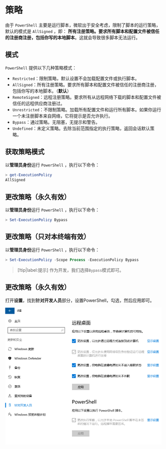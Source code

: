 # 策略

由于 `PowerShell` 主要是运行脚本，微软出于安全考虑，限制了脚本的运行策略，默认的模式是 `AllSigned` ，即： **所有注册策略。要求所有脚本和配置文件被信任的注册商注册，包括你写的本地脚本**。这就会导致很多脚本无法运行。

## 模式

`PowerShell` 提供以下几种策略模式：
* `Restricted`：限制策略，默认设置不会加载配置文件或执行脚本。
* `AllSigned`：所有注册策略。要求所有脚本和配置文件被信任的注册商注册，包括你写的本地脚本。（**默认**）
* `RemoteSigned`：远程注册策略。要求所有从远程网络下载的脚本和配置文件被信任的远程供应商注册过。
* `Unrestricted`：不限制策略。加载所有配置文件和运行所有脚本。如果你运行一个未注册脚本来自网络，它将提示是否允许执行。
* `Bypass`：通过策略。无阻塞，无提示和警告。
* `Undefined`：未定义策略。去除当前范围指定的执行策略，返回会话默认策略。

## 获取策略模式

以**管理员身份**运行 `PowerShell` ，执行以下命令：

```PowerShell
> get-ExecutionPolicy
AllSigned
```

## 更改策略（永久有效）

以**管理员身份**运行 `PowerShell` ，执行以下命令：

```PowerShell
> Set-ExecutionPolicy Bypass
```

## 更改策略（只对本终端有效）

以**管理员身份**运行 `PowerShell` ，执行以下命令：

```PowerShell
> Set-ExecutionPolicy -Scope Process -ExecutionPolicy Bypass
```

> [!tip|label:提示]
> 作为开发，我们选择`Bypass`模式即可。

## 更改策略（永久有效）

打开**设置**，找到**针对开发人员**部分，设置PowerShell，勾选，然后应用即可。

![更改PowerShell策略模式](assets/images/更改PowerShell策略模式.png)
